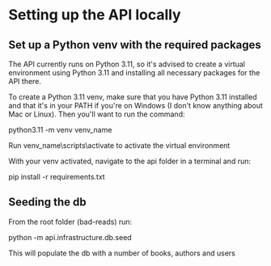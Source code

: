 # Setting up the API locally

## Set up a Python venv with the required packages

The API currently runs on Python 3.11, so it's advised to create a virtual environment using Python 3.11 and installing all necessary packages for the API there. 

To create a Python 3.11 venv, make sure that you have Python 3.11 installed and that it's in your PATH if you're on Windows (I don't know anything about Mac or Linux). Then you'll want to run the command:

python3.11 -m venv venv_name

Run venv_name\scripts\activate to activate the virtual environment

With your venv activated, navigate to the api folder in a terminal and run: 

pip install -r requirements.txt

## Seeding the db 

From the root folder (bad-reads) run: 

python -m api.infrastructure.db.seed

This will populate the db with a number of books, authors and users 
